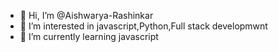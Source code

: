 - 👋 Hi, I’m @Aishwarya-Rashinkar
- 👀 I’m interested in javascript,Python,Full stack developmwnt
- 🌱 I’m currently learning javascript
